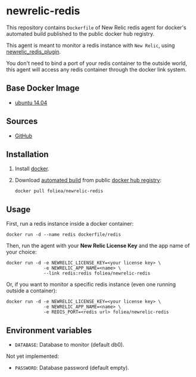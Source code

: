 # newrelic-redis

This repository contains `Dockerfile` of  New Relic redis agent for docker's automated build
published to the public docker hub registry.

This agent is meant to monitor a redis instance with `New Relic`, using 
[newrelic_redis_plugin](https://github.com/kenjij/newrelic_redis_plugin).

You don't need to bind a port of your redis container to the outside world, this agent will
access any redis container through the docker link system.

## Base Docker Image

* [ubuntu 14.04](https://registry.hub.docker.com/_/ubuntu/)

## Sources

* [GitHub](https://github.com/folieadrien/newrelic-redis)

## Installation

1. Install [docker](http://www.docker.com).

2. Download [automated build](https://registry.hub.docker.com/u/foliea/newrelic-redis) from public 
[docker hub registry](https://registry.hub.docker.com/):

    `docker pull foliea/newrelic-redis`

## Usage

First, run a redis instance inside a docker container:

    docker run -d --name redis dockerfile/redis

Then, run the agent with your **New Relic License Key** and the app name of your choice:

    docker run -d -e NEWRELIC_LICENSE_KEY=<your license key> \
                  -e NEWRELIC_APP_NAME=<name> \
                  --link redis:redis foliea/newrelic-redis
    
Or, if you want to monitor a specific redis instance (even one running outside a container):

    docker run -d -e NEWRELIC_LICENSE_KEY=<your license key> \
                  -e NEWRELIC_APP_NAME=<name> \
                  -e REDIS_PORT=<redis url> foliea/newrelic-redis
                  
## Environment variables

* `DATABASE`: Database to monitor (default db0).

Not yet implemented:

* `PASSWORD`: Database password (default empty).
